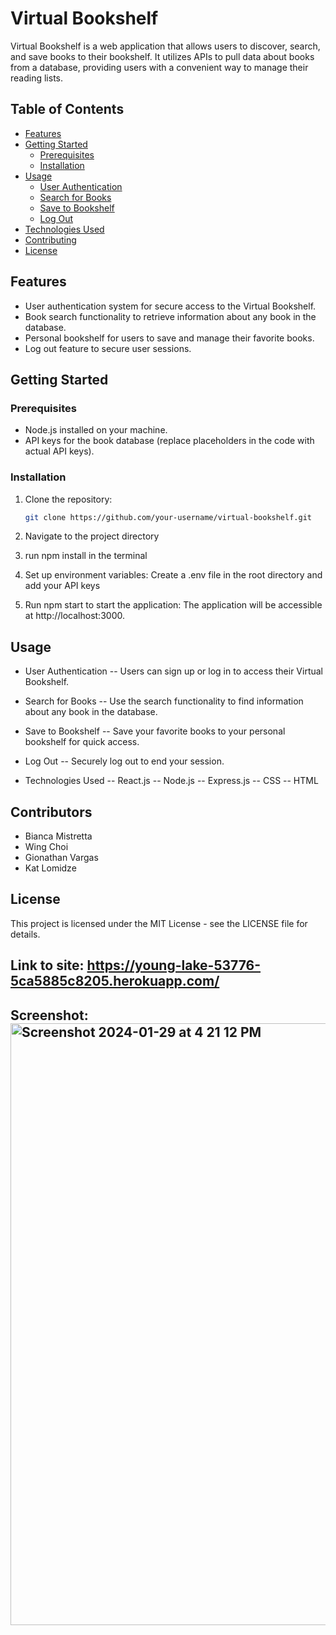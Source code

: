 # Virtual Bookshelf

Virtual Bookshelf is a web application that allows users to discover, search, and save books to their bookshelf. It utilizes APIs to pull data about books from a database, providing users with a convenient way to manage their reading lists.

## Table of Contents

- [Features](#features)
- [Getting Started](#getting-started)
  - [Prerequisites](#prerequisites)
  - [Installation](#installation)
- [Usage](#usage)
  - [User Authentication](#user-authentication)
  - [Search for Books](#search-for-books)
  - [Save to Bookshelf](#save-to-bookshelf)
  - [Log Out](#log-out)
- [Technologies Used](#technologies-used)
- [Contributing](#contributing)
- [License](#license)

## Features

- User authentication system for secure access to the Virtual Bookshelf.
- Book search functionality to retrieve information about any book in the database.
- Personal bookshelf for users to save and manage their favorite books.
- Log out feature to secure user sessions.

## Getting Started

### Prerequisites

- Node.js installed on your machine.
- API keys for the book database (replace placeholders in the code with actual API keys).

### Installation
1. Clone the repository:

   ```bash
   git clone https://github.com/your-username/virtual-bookshelf.git
2. Navigate to the project directory
3. run npm install in the terminal
4. Set up environment variables: Create a .env file in the root directory and add your API keys
5. Run npm start to start the application: The application will be accessible at http://localhost:3000.


## Usage
- User Authentication
-- Users can sign up or log in to access their Virtual Bookshelf.
- Search for Books
-- Use the search functionality to find information about any book in the database.
- Save to Bookshelf
-- Save your favorite books to your personal bookshelf for quick access.
- Log Out
-- Securely log out to end your session.

- Technologies Used
-- React.js
-- Node.js
-- Express.js
-- CSS
-- HTML

## Contributors
- Bianca Mistretta
- Wing Choi
- Gionathan Vargas
- Kat Lomidze

 

## License
This project is licensed under the MIT License - see the LICENSE file for details.

## Link to site: https://young-lake-53776-5ca5885c8205.herokuapp.com/

## Screenshot:<img width="963" alt="Screenshot 2024-01-29 at 4 21 12 PM" src="https://github.com/wchoi888/Project_2/assets/142269375/3bdc09c8-1f3e-4baf-8d15-45126a6536f4">


